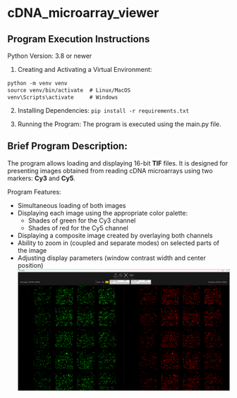 # cDNA_microarray_viewer

## Program Execution Instructions
Python Version: 3.8 or newer

1. Creating and Activating a Virtual Environment:

```
python -m venv venv
source venv/bin/activate  # Linux/MacOS
venv\Scripts\activate     # Windows
```


2. Installing Dependencies:
`pip install -r requirements.txt`

3. Running the Program:
The program is executed using the main.py file.

## Brief Program Description:
The program allows loading and displaying 16-bit **TIF** files. It is designed for presenting images obtained from reading cDNA microarrays using two markers: **Cy3** and **Cy5**.

Program Features:
- Simultaneous loading of both images
- Displaying each image using the appropriate color palette:
  - Shades of green for the Cy3 channel
  - Shades of red for the Cy5 channel
- Displaying a composite image created by overlaying both channels
- Ability to zoom in (coupled and separate modes) on selected parts of the image
- Adjusting display parameters (window contrast width and center position)
![Project Preview](image_2025-03-11_23-40-57.png)
